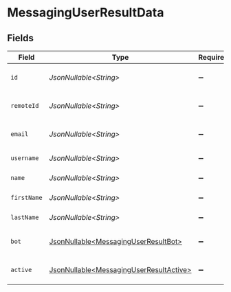 # MessagingUserResultData


## Fields

| Field                                                                                            | Type                                                                                             | Required                                                                                         | Description                                                                                      | Example                                                                                          |
| ------------------------------------------------------------------------------------------------ | ------------------------------------------------------------------------------------------------ | ------------------------------------------------------------------------------------------------ | ------------------------------------------------------------------------------------------------ | ------------------------------------------------------------------------------------------------ |
| `id`                                                                                             | *JsonNullable\<String>*                                                                          | :heavy_minus_sign:                                                                               | Unique identifier                                                                                | 8187e5da-dc77-475e-9949-af0f1fa4e4e3                                                             |
| `remoteId`                                                                                       | *JsonNullable\<String>*                                                                          | :heavy_minus_sign:                                                                               | Provider's unique identifier                                                                     | 8187e5da-dc77-475e-9949-af0f1fa4e4e3                                                             |
| `email`                                                                                          | *JsonNullable\<String>*                                                                          | :heavy_minus_sign:                                                                               | Email address of the user                                                                        | john.doe@example.com                                                                             |
| `username`                                                                                       | *JsonNullable\<String>*                                                                          | :heavy_minus_sign:                                                                               | Username of the user                                                                             | johndoe                                                                                          |
| `name`                                                                                           | *JsonNullable\<String>*                                                                          | :heavy_minus_sign:                                                                               | Full name of the user                                                                            | John Doe                                                                                         |
| `firstName`                                                                                      | *JsonNullable\<String>*                                                                          | :heavy_minus_sign:                                                                               | First name of the user                                                                           | John                                                                                             |
| `lastName`                                                                                       | *JsonNullable\<String>*                                                                          | :heavy_minus_sign:                                                                               | Last name of the user                                                                            | Doe                                                                                              |
| `bot`                                                                                            | [JsonNullable\<MessagingUserResultBot>](../../models/components/MessagingUserResultBot.md)       | :heavy_minus_sign:                                                                               | Whether the user is a bot                                                                        | false                                                                                            |
| `active`                                                                                         | [JsonNullable\<MessagingUserResultActive>](../../models/components/MessagingUserResultActive.md) | :heavy_minus_sign:                                                                               | Whether the user is active                                                                       | true                                                                                             |